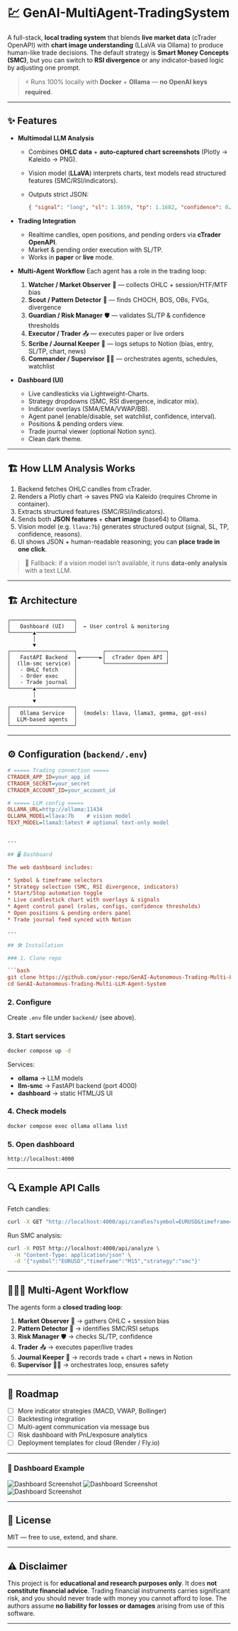 # 💹 GenAI-MultiAgent-TradingSystem

A full-stack, **local trading system** that blends **live market data** (cTrader OpenAPI) with **chart image understanding** (LLaVA via Ollama) to produce human-like trade decisions.
The default strategy is **Smart Money Concepts (SMC)**, but you can switch to **RSI divergence** or any indicator-based logic by adjusting one prompt.

> ⚡ Runs 100% locally with **Docker** + **Ollama** — **no OpenAI keys required**.

---

## ✨ Features

* **Multimodal LLM Analysis**

  * Combines **OHLC data** + **auto-captured chart screenshots** (Plotly → Kaleido → PNG).
  * Vision model (**LLaVA**) interprets charts, text models read structured features (SMC/RSI/indicators).
  * Outputs strict JSON:

    ```json
    { "signal": "long", "sl": 1.1659, "tp": 1.1682, "confidence": 0.73, "reasons": ["..."] }
    ```

* **Trading Integration**

  * Realtime candles, open positions, and pending orders via **cTrader OpenAPI**.
  * Market & pending order execution with SL/TP.
  * Works in **paper** or **live** mode.

* **Multi-Agent Workflow**
  Each agent has a role in the trading loop:

  1. **Watcher / Market Observer** 👀 — collects OHLC + session/HTF/MTF bias
  2. **Scout / Pattern Detector** 🔎 — finds CHOCH, BOS, OBs, FVGs, divergence
  3. **Guardian / Risk Manager** 🛡️ — validates SL/TP & confidence thresholds
  4. **Executor / Trader** 📤 — executes paper or live orders
  5. **Scribe / Journal Keeper** 📝 — logs setups to Notion (bias, entry, SL/TP, chart, news)
  6. **Commander / Supervisor** 🧑‍✈️ — orchestrates agents, schedules, watchlist

* **Dashboard (UI)**

  * Live candlesticks via Lightweight-Charts.
  * Strategy dropdowns (SMC, RSI divergence, indicator mix).
  * Indicator overlays (SMA/EMA/VWAP/BB).
  * Agent panel (enable/disable, set watchlist, confidence, interval).
  * Positions & pending orders view.
  * Trade journal viewer (optional Notion sync).
  * Clean dark theme.

---

## 🏗️ How LLM Analysis Works

1. Backend fetches OHLC candles from cTrader.
2. Renders a Plotly chart → saves PNG via Kaleido (requires Chrome in container).
3. Extracts structured features (SMC/RSI/indicators).
4. Sends both **JSON features** + **chart image** (base64) to Ollama.
5. Vision model (e.g. `llava:7b`) generates structured output (signal, SL, TP, confidence, reasons).
6. UI shows JSON + human-readable reasoning; you can **place trade in one click**.

> 🔄 Fallback: if a vision model isn’t available, it runs **data-only analysis** with a text LLM.

---

## 🏗️ Architecture

```
┌────────────────────┐
│   Dashboard (UI)   │  ← User control & monitoring
└───────▲────────────┘
        │
        ▼
┌────────────────────┐        ┌───────────────────┐
│   FastAPI Backend  │◄──────►│  cTrader Open API │
│  (llm-smc service) │        └───────────────────┘
│   - OHLC fetch     │
│   - Order exec     │
│   - Trade journal  │
└───────▲────────────┘
        │
        ▼
┌────────────────────┐
│   Ollama Service   │  (models: llava, llama3, gemma, gpt-oss)
│  LLM-based agents  │
└────────────────────┘
```

---

## ⚙️ Configuration (`backend/.env`)

```ini
# ===== Trading connection =====
CTRADER_APP_ID=your_app_id
CTRADER_SECRET=your_secret
CTRADER_ACCOUNT_ID=your_account_id

# ===== LLM config =====
OLLAMA_URL=http://ollama:11434
OLLAMA_MODEL=llava:7b    # vision model
TEXT_MODEL=llama3:latest # optional text-only model


---

## 🖥️ Dashboard

The web dashboard includes:

* Symbol & timeframe selectors
* Strategy selection (SMC, RSI divergence, indicators)
* Start/Stop automation toggle
* Live candlestick chart with overlays & signals
* Agent control panel (roles, configs, confidence thresholds)
* Open positions & pending orders panel
* Trade journal feed synced with Notion

---

## 🛠️ Installation

### 1. Clone repo

```bash
git clone https://github.com/your-repo/GenAI-Autonomous-Trading-Multi-LLM-Agent-System.git
cd GenAI-Autonomous-Trading-Multi-LLM-Agent-System
```

### 2. Configure

Create `.env` file under `backend/` (see above).

### 3. Start services

```bash
docker compose up -d
```

Services:

* **ollama** → LLM models
* **llm-smc** → FastAPI backend (port 4000)
* **dashboard** → static HTML/JS UI

### 4. Check models

```bash
docker compose exec ollama ollama list
```

### 5. Open dashboard

```
http://localhost:4000
```

---

## 🔍 Example API Calls

Fetch candles:

```bash
curl -X GET "http://localhost:4000/api/candles?symbol=EURUSD&timeframe=M15"
```

Run SMC analysis:

```bash
curl -X POST http://localhost:4000/api/analyze \
  -H "Content-Type: application/json" \
  -d '{"symbol":"EURUSD","timeframe":"M15","strategy":"smc"}'
```

---

## 🧑‍🤝‍🧑 Multi-Agent Workflow

The agents form a **closed trading loop**:

1. **Market Observer** 👀 → gathers OHLC + session bias
2. **Pattern Detector** 🔎 → identifies SMC/RSI setups
3. **Risk Manager** 🛡️ → checks SL/TP, confidence
4. **Trader** 📤 → executes paper/live trades
5. **Journal Keeper** 📝 → records trade + chart + news in Notion
6. **Supervisor** 🧑‍✈️ → orchestrates loop, ensures safety

---

## 🚦 Roadmap

* [ ] More indicator strategies (MACD, VWAP, Bollinger)
* [ ] Backtesting integration
* [ ] Multi-agent communication via message bus
* [ ] Risk dashboard with PnL/exposure analytics
* [ ] Deployment templates for cloud (Render / Fly.io)

---

### 📸 Dashboard Example

![Dashboard Screenshot](images/Dashboard.png)
![Dashboard Screenshot](images/Dashboard2.png)
![Dashboard Screenshot](images/FastAPI.png)

---


## 📜 License

MIT — free to use, extend, and share.

---


## ⚠️ Disclaimer

This project is for **educational and research purposes only**.
It does **not constitute financial advice**. Trading financial instruments carries significant risk, and you should never trade with money you cannot afford to lose.
The authors assume **no liability for losses or damages** arising from use of this software.

---
